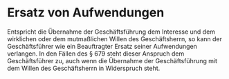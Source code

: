 # Ersatz von Aufwendungen

Entspricht die Übernahme der Geschäftsführung dem Interesse und dem wirklichen oder dem mutmaßlichen Willen des Geschäftsherrn, so kann der Geschäftsführer wie ein Beauftragter Ersatz seiner Aufwendungen verlangen. In den Fällen des § 679 steht dieser Anspruch dem Geschäftsführer zu, auch wenn die Übernahme der Geschäftsführung mit dem Willen des Geschäftsherrn in Widerspruch steht. 


